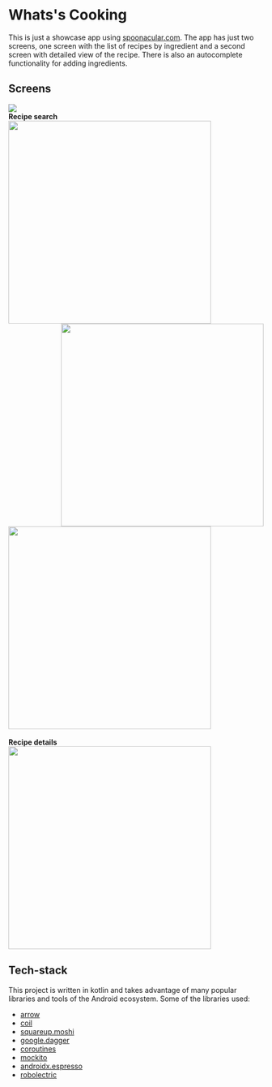 # Whats's Cooking

This is just a showcase app using [spoonacular.com](https://spoonacular.com/food-api).
The app has just two screens, one screen with the list of recipes by ingredient and a second screen with detailed view of the recipe.
There is also an autocomplete functionality for adding ingredients.

## Screens
<img src="character_list_screen.gif"><br/>
**Recipe search**<br/>
<img src="empty_screen.png" width="400">
<img src="auto_complete_screen.png" width="400"  align="right">
<img src="ingredient_search_screen.png" width="400"><br/>
<br/>
**Recipe details**<br/>
<img src="detail_screen.png" width="400">

## Tech-stack
This project is written in kotlin and takes advantage of many popular
libraries and tools of the Android ecosystem.
Some of the libraries used:
* [arrow](https://github.com/arrow-kt/arrow)
* [coil](https://github.com/coil-kt/coil)
* [squareup.moshi](https://github.com/square/moshi)
* [google.dagger](https://github.com/google/dagger)
* [coroutines](https://kotlinlang.org/docs/reference/coroutines-overview.html)
* [mockito](https://site.mockito.org/)
* [androidx.espresso](https://developer.android.com/training/testing/espresso/setup)
* [robolectric](http://robolectric.org/)


